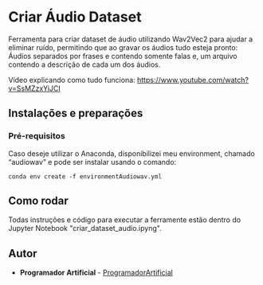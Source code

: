 # Criar Áudio Dataset
Ferramenta para criar dataset de áudio utilizando Wav2Vec2 para ajudar a eliminar ruído, permitindo que ao gravar os áudios tudo esteja pronto: Áudios separados por frases e contendo somente falas e, um arquivo contendo a descrição de cada um dos áudios.

Vídeo explicando como tudo funciona: https://www.youtube.com/watch?v=SsMZzxYiJCI

## Instalações e preparações

### Pré-requisitos
Caso deseje utilizar o Anaconda, disponibilizei meu environment, chamado “audiowav” e pode ser instalar usando o comando:

```
conda env create -f environmentAudiowav.yml
```

## Como rodar
Todas instruções e código para executar a ferramente estão dentro do Jupyter Notebook "criar_dataset_audio.ipyng".

## Autor
* **Programador Artificial** - [ProgramadorArtificial](https://github.com/ProgramadorArtificial)
